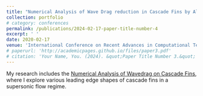 ```yaml
---
title: "Numerical Analysis of Wave Drag reduction in Cascade Fins by Altering Leading Edge Shape"
collection: portfolio
# category: conferences
permalink: /publications/2024-02-17-paper-title-number-4
excerpt: ' '
date: 2020-02-17
venue: 'International Conference on Recent Advances in Computational Techniques (IC-RACT)'
# paperurl: 'http://academicpages.github.io/files/paper3.pdf'
# citation: 'Your Name, You. (2024). &quot;Paper Title Number 3.&quot; <i>GitHub Journal of Bugs</i>. 1(3).'
---
```


<p>
  My research includes the <a href="/portfolio/project2/">Numerical Analysis of Wavedrag on Cascade Fins</a>, where I explore various leading edge shapes of cascade fins in a supersonic flow regime.
</p>
